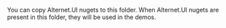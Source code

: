 You can copy Alternet.UI nugets to this folder.
When Alternet.UI nugets are present in this folder, they will be used in the demos.